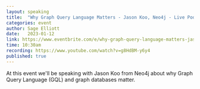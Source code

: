 ```yaml
---
layout: speaking
title:  "Why Graph Query Language Matters - Jason Koo, Neo4j - Live Podcast"
categories: event
author: Sage Elliott
date:   2023-01-12
link: https://www.eventbrite.com/e/why-graph-query-language-matters-jason-koo-neo4j-tickets-479589433907?aff=sage
time: 10:30am
recording: https://www.youtube.com/watch?v=g8HdBM-y6y4
published: true
---
```


At this event we'll be speaking with Jason Koo from Neo4j about why Graph Query Language (GQL) and graph databases matter.

